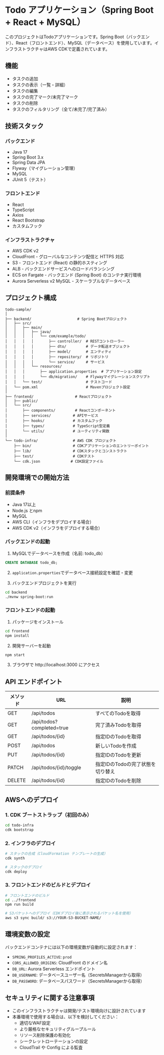 # Todo アプリケーション（Spring Boot + React + MySQL）

このプロジェクトはTodoアプリケーションです。Spring Boot（バックエンド）、React（フロントエンド）、MySQL（データベース）を使用しています。インフラストラクチャはAWS CDKで定義されています。

## 機能

- タスクの追加
- タスクの表示（一覧・詳細）
- タスクの編集
- タスクの完了マーク/未完了マーク
- タスクの削除
- タスクのフィルタリング（全て/未完了/完了済み）

## 技術スタック

### バックエンド
- Java 17
- Spring Boot 3.x
- Spring Data JPA
- Flyway（マイグレーション管理）
- MySQL
- JUnit 5（テスト）

### フロントエンド
- React
- TypeScript
- Axios
- React Bootstrap
- カスタムフック

### インフラストラクチャ
- AWS CDK v2
- CloudFront - グローバルなコンテンツ配信と HTTPS 対応
- S3 - フロントエンド (React) の静的ホスティング
- ALB - バックエンドサービスへのロードバランシング
- ECS on Fargate - バックエンド (Spring Boot) のコンテナ実行環境
- Aurora Serverless v2 MySQL - スケーラブルなデータベース

## プロジェクト構成

```
todo-sample/
│
├── backend/                     # Spring Bootプロジェクト
│   ├── src/
│   │   ├── main/
│   │   │   ├── java/
│   │   │   │   └── com/example/todo/
│   │   │   │       ├── controller/  # RESTコントローラー
│   │   │   │       ├── dto/         # データ転送オブジェクト
│   │   │   │       ├── model/       # エンティティ
│   │   │   │       ├── repository/  # リポジトリ
│   │   │   │       └── service/     # サービス
│   │   │   └── resources/
│   │   │       ├── application.properties  # アプリケーション設定
│   │   │       └── db/migration/    # Flywayマイグレーションスクリプト
│   │   └── test/                    # テストコード
│   └── pom.xml                      # Mavenプロジェクト設定
│
├── frontend/                   # Reactプロジェクト
│   ├── public/
│   └── src/
│       ├── components/         # Reactコンポーネント
│       ├── services/          # APIサービス
│       ├── hooks/             # カスタムフック
│       ├── types/             # TypeScript型定義
│       └── utils/             # ユーティリティ関数
│
└── todo-infra/                # AWS CDK プロジェクト
    ├── bin/                   # CDKアプリケーションのエントリーポイント
    ├── lib/                   # CDKスタックとコンストラクト
    ├── test/                  # CDKテスト
    └── cdk.json              # CDK設定ファイル
```

## 開発環境での開始方法

### 前提条件
- Java 17以上
- Node.js とnpm
- MySQL
- AWS CLI（インフラをデプロイする場合）
- AWS CDK v2（インフラをデプロイする場合）

### バックエンドの起動
1. MySQLでデータベースを作成（名前: todo_db）
```sql
CREATE DATABASE todo_db;
```

2. `application.properties`でデータベース接続設定を確認・変更

3. バックエンドプロジェクトを実行
```bash
cd backend
./mvnw spring-boot:run
```

### フロントエンドの起動
1. パッケージをインストール
```bash
cd frontend
npm install
```

2. 開発サーバーを起動
```bash
npm start
```

3. ブラウザで http://localhost:3000 にアクセス

## API エンドポイント

| メソッド | URL                      | 説明                          |
|---------|--------------------------|------------------------------|
| GET     | /api/todos               | すべてのTodoを取得              |
| GET     | /api/todos?completed=true| 完了済みTodoを取得             |
| GET     | /api/todos/{id}          | 指定IDのTodoを取得             |
| POST    | /api/todos               | 新しいTodoを作成               |
| PUT     | /api/todos/{id}          | 指定IDのTodoを更新             |
| PATCH   | /api/todos/{id}/toggle   | 指定IDのTodoの完了状態を切り替え |
| DELETE  | /api/todos/{id}          | 指定IDのTodoを削除             |

## AWSへのデプロイ

### 1. CDK ブートストラップ（初回のみ）

```bash
cd todo-infra
cdk bootstrap
```

### 2. インフラのデプロイ

```bash
# スタックの合成（CloudFormation テンプレートの生成）
cdk synth

# スタックのデプロイ
cdk deploy
```

### 3. フロントエンドのビルドとデプロイ

```bash
# フロントエンドのビルド
cd ../frontend
npm run build

# S3バケットへのデプロイ（CDKデプロイ後に表示されるバケット名を使用）
aws s3 sync build/ s3://YOUR-S3-BUCKET-NAME/
```

## 環境変数の設定

バックエンドコンテナには以下の環境変数が自動的に設定されます：

* `SPRING_PROFILES_ACTIVE`: `prod`
* `CORS_ALLOWED_ORIGINS`: CloudFront のドメイン名
* `DB_URL`: Aurora Serverless エンドポイント
* `DB_USERNAME`: データベースユーザー名（SecretsManagerから取得）
* `DB_PASSWORD`: データベースパスワード（SecretsManagerから取得）

## セキュリティに関する注意事項

* このインフラストラクチャは開発/テスト環境向けに設計されています
* 本番環境で使用する場合は、以下を検討してください：
  * 適切なWAF設定
  * より厳格なセキュリティグループルール
  * リソース削除保護の有効化
  * シークレットローテーションの設定
  * CloudTrail や Config による監査
